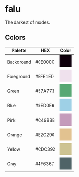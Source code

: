 # falu
 The darkest of modes.

## Colors
| Palette      | HEX     | Color                       |
| ------------ | ------- | --------------------------- |
| Background   | #0E000C | ![Colored box][background]  |
| Foreground   | #EFE1ED | ![Colored box][foreground]  |
| Green        | #57A773 | ![Colored box][green]       |
| Blue         | #9ED0E6 | ![Colored box][blue]        |
| Pink         | #C49BBB | ![Colored box][pink]        |
| Orange       | #E2C290 | ![Colored box][orange]      |
| Yellow       | #CDC392 | ![Colored box][yellow]      |
| Gray         | #4F6367 | ![Colored box][gray]        |

[background]:img/background.png
[foreground]:img/foreground.png
[green]:img/green.png
[blue]:img/blue.png
[pink]:img/pink.png
[orange]:img/orange.png
[yellow]:img/yellow.png
[gray]:img/gray.png
